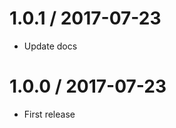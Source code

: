 
1.0.1 / 2017-07-23
==================

  * Update docs

1.0.0 / 2017-07-23
==================

  * First release
